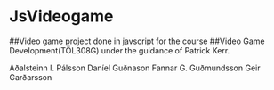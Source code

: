 # JsVideogame

##Video game project done in javscript for the course 
##Video Game Development(TÖL308G) under the guidance of Patrick Kerr.


Aðalsteinn I. Pálsson
Daníel Guðnason
Fannar G. Guðmundsson
Geir Garðarsson
